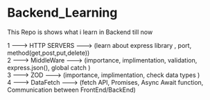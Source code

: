 # Backend_Learning

This Repo is shows what i learn in Backend till now

1 ---> HTTP SERVERS ---> (learn about express library , port, method(get,post,put,delete)) <br/>
2 ---> MiddleWare ---> (importance, implimentation, validation, express.json(), global catch ) <br/>
3 ---> ZOD ---> (importance, implimentation, check data types ) <br/>
4 ---> DataFetch ---> (fetch API, Promises, Async Await function, Communication between FrontEnd/BackEnd) <br/>
